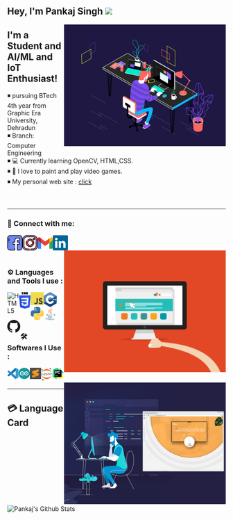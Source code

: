 
## Hey, I'm Pankaj Singh <img src="https://cdn.discordapp.com/emojis/635255773483630592.gif?size=64" width="27px">

<img align="right" src="https://github.com/0pain01/0pain01/blob/master/resources/coding2.gif" alt="Coder GIF" height="280">

## I'm a Student and AI/ML and IoT Enthusiast!

◾ pursuing BTech 4th year from Graphic Era University, Dehradun
<br/>
◾ Branch: Computer Engineering
<br/>
◾ 💻 Currently learning OpenCV, HTML,CSS.
<br/>
◾ 🏏 I love to paint and play video games.
<br/>
◾ My personal web site : <a href="https://0pain01.github.io/" target="_blank">click</a>
<br/>
<br/>
<br/>


---

### 🎫 Connect with me:

<a href="https://www.facebook.com/profile.php?id=100048332323633" target="_blank"><img align="left" alt="0pain01 | Facebook" width="35px" src="https://github.com/0pain01/0pain01/blob/master/resources/facebook.svg" /></a>
<a href="https://www.instagram.com/_pankajsinghkoranga_/" target="_blank"><img align="left" alt="0pain01 | Instagram" width="35px" src="https://github.com/0pain01/0pain01/blob/master/resources/instagram.svg" /></a>
<a href="mailto:recruitpankajsngh2023@gmail.com" target="_blank"><img align="left" alt="0pain01 | Gmail" width="35px" src="https://github.com/0pain01/0pain01/blob/master/resources/official-gmail-icon-2020-.svg" /></a>
<a href="https://www.linkedin.com/in/pankajsingh872000/" target="_blank"><img align="left" alt="0pain01 | Linkedin" width="35px" src="https://github.com/0pain01/0pain01/blob/master/resources/linkedin-icon-2.svg" /></a>

<br />

<img align="right" src="https://github.com/0pain01/0pain01/blob/master/resources/comp.gif" alt="Coder GIF" height="280">

<br />
<br />

### ⚙ Languages and Tools  I use :

<img align="left" alt="HTML5" width="27px" src="https://seeklogo.com/images/H/html5-with-wordmark-color-logo-4259B7F24F-seeklogo.com.png" />
<img align="left" alt="CSS3" width="27px" src="https://github.com/0pain01/0pain01/blob/master/resources/css3-seeklogo.com.svg" />
<img align="left" alt="JavaScript" width="30px" src="https://github.com/0pain01/0pain01/blob/master/resources/logo-javascript.svg" />
<img align="left" alt="C++" width="30px" src="https://github.com/0pain01/0pain01/blob/master/resources/c%2B%2B.svg" />
<img align="left" alt="python" width="30px" src="https://github.com/0pain01/0pain01/blob/master/resources/python-5.svg" />
<img align="left" alt="java" width="30px" src="https://github.com/0pain01/0pain01/blob/master/resources/java-icon.svg" />
<img align="left" alt="GitHub" width="30px" src="https://github.com/0pain01/0pain01/blob/master/resources/github-icon-1.svg" />

<br />
<br />
<br />
<br />

### 🛠 Softwares I Use : 

<img align="left" alt="Visual Studio Code" width="26px" src="https://github.com/0pain01/0pain01/blob/master/resources/visual-studio-code-1.svg" />
<img align="left" alt="Sublime" width="26px" src="https://github.com/0pain01/0pain01/blob/master/resources/arduino-1.svg" />
<img align="left" alt="arduino" width="26px" src="https://github.com/0pain01/0pain01/blob/master/resources/sublime-text.svg" />
<img align="left" alt="jupyter" width="26px" src="https://github.com/0pain01/0pain01/blob/master/resources/800px-Jupyter_logo.svg" />
<img align="left" alt="pycharm" width="26px" src="https://github.com/0pain01/0pain01/blob/master/resources/PyCharm_Icon.svg" />
<br />
<br />

<img align="right" src="https://github.com/0pain01/0pain01/blob/master/resources/coding.gif" alt="Coder GIF" height="280">

---

## 💳 Language Card
<img align="center" alt="Pankaj's Github Stats" src="https://github-readme-stats.vercel.app/api/top-langs/?username=0pain01&layout=compact"/>
